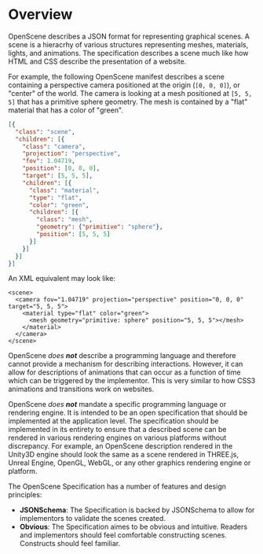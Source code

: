 Overview
========

OpenScene describes a JSON format for representing graphical scenes. A
scene is a hieracrhy of various structures representing meshes,
materials, lights, and animations. The specification describes a scene
much like how HTML and CSS describe the presentation of a website.

For example, the following OpenScene manifest describes a scene
containing a perspective camera positioned at the origin (`[0, 0, 0]`),
or "center" of the world. The camera is looking at a mesh positioned at
`[5, 5, 5]` that has a primitive sphere geometry. The mesh is contained by a
"flat" material that has a color of "green".

```json
[{
  "class": "scene",
  "children": [{
    "class": "camera",
    "projection": "perspective",
    "fov": 1.04719,
    "position": [0, 0, 0],
    "target": [5, 5, 5],
    "children": [{
      "class": "material",
      "type": "flat",
      "color": "green",
      "children": [{
        "class": "mesh",
        "geometry": {"primitive": "sphere"},
        "position": [5, 5, 5]
      }]
    }]
  }]
}]
```

An XML equivalent may look like:

```
<scene>
  <camera fov="1.04719" projection="perspective" position="0, 0, 0" target="5, 5, 5">
    <material type="flat" color="green">
      <mesh geometry="primitive: sphere" position="5, 5, 5"></mesh>
    </material>
  </camera>
</scene>
```

OpenScene *does* ***not*** describe a programming language and therefore
cannot provide a mechanism for describing interactions. However, it can
allow for descriptions of animations that can occur as a function of
time which can be triggered by the implementor. This is very similar to
how CSS3 animations and transitions work on websites.

OpenScene *does* ***not*** mandate a specific programming language or rendering
engine. It is intended to be an open specification that should be implemented
at the application level. The specification should be implemented in its
entirety to ensure that a described scene can be rendered in various
rendering engines on various platforms without discrepancy. For example, an
OpenScene description rendered in the Unity3D engine should look the same as a
scene rendered in THREE.js, Unreal Engine, OpenGL, WebGL, or any other
graphics rendering engine or platform.

The OpenScene Specification has a number of features and design
principles:

* **JSONSchema**: The Specification is backed by JSONSchema to allow for
  implementors to validate the scenes created.
* **Obvious**: The Specification aimes to be obvious and intuitive.
  Readers and implementors should feel comfortable constructing scenes.
  Constructs should feel familiar.
